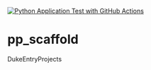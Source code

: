 
[![Python Application Test with GitHub Actions](https://github.com/bjcloudac/pp_scaffold/actions/workflows/main.yml/badge.svg)](https://github.com/bjcloudac/pp_scaffold/actions/workflows/main.yml)
# pp_scaffold
DukeEntryProjects
